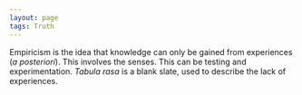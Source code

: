 ```yaml
---
layout: page
tags: Truth 
---
```


Empiricism is the idea that knowledge can only be gained from experiences (*a posteriori*). This involves the senses. This can be testing and experimentation. *Tabula rasa* is a blank slate, used to describe the lack of experiences.
